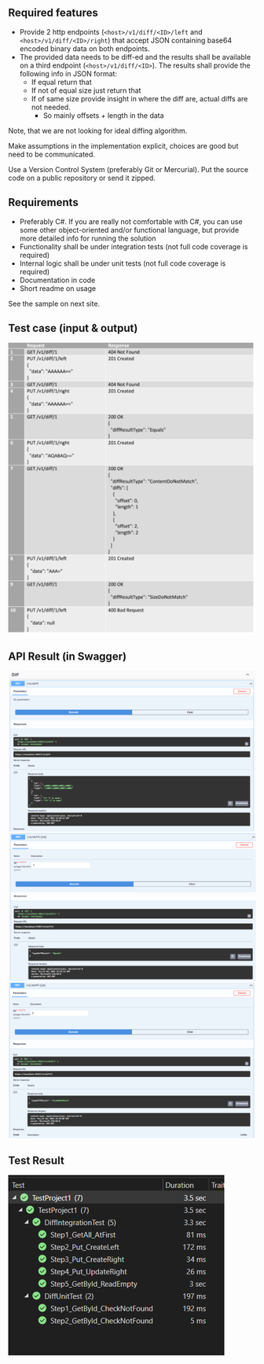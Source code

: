 ## Required features

- Provide 2 http endpoints (`<host>/v1/diff/<ID>/left` and `<host>/v1/diff/<ID>/right`) that accept JSON containing base64 encoded binary data on both endpoints.
- The provided data needs to be diff-ed and the results shall be available on a third endpoint (`<host>/v1/diff/<ID>`). The results shall provide the following info in JSON format:
    - If equal return that
    - If not of equal size just return that
    - If of same size provide insight in where the diff are, actual diffs are not needed.
        - So mainly offsets + length in the data

Note, that we are not looking for ideal diffing algorithm.


Make assumptions in the implementation explicit, choices are good but need to be communicated.

Use a Version Control System (preferably Git or Mercurial). Put the source code on a public repository or send it zipped.

## Requirements

- Preferably C#. If you are really not comfortable with C#, you can use some other object-oriented and/or functional language, but provide more detailed info for running the solution
- Functionality shall be under integration tests (not full code coverage is required)
- Internal logic shall be under unit tests (not full code coverage is required)
- Documentation in code
- Short readme on usage

See the sample on next site.

## Test case (input & output)
![image](https://raw.githubusercontent.com/andfilipe1/desafio-/main/Screenshot_1.png)

## API Result (in Swagger)
![image](https://github.com/andfilipe1/desafio-/blob/main/Screenshot_3.png?raw=true)
![image](https://github.com/andfilipe1/desafio-/blob/main/Screenshot_4.png?raw=true)
![image](https://github.com/andfilipe1/desafio-/blob/main/Screenshot_5.png?raw=true)


## Test Result
![image](https://raw.githubusercontent.com/andfilipe1/desafio-/main/Screenshot_2.png)
